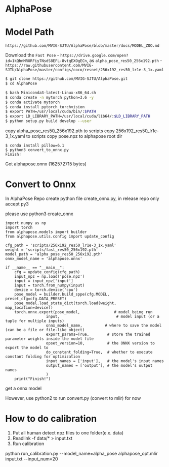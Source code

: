 # AlphaPose

# Model Path

  `https://github.com/MVIG-SJTU/AlphaPose/blob/master/docs/MODEL_ZOO.md`

  Download the `Fast Pose`
    - `https://drive.google.com/open?id=1kQhnMRURFiy7NsdS8EFL-8vtqEXOgECn`, as `alpha_pose_res50_256x192.pth`
    - `https://raw.githubusercontent.com/MVIG-SJTU/AlphaPose/master/configs/coco/resnet/256x192_res50_lr1e-3_1x.yaml`

  ```sh
  $ git clone https://github.com/MVIG-SJTU/AlphaPose.git
  $ cd AlphaPose
  ```

  ```sh
  $ bash Miniconda3-latest-Linux-x86_64.sh
  $ conda create -n mytorch python=3.6 -y
  $ conda activate mytorch
  $ conda install pytorch torchvision
  $ export PATH=/usr/local/cuda/bin/:$PATH
  $ export LD_LIBRARY_PATH=/usr/local/cuda/lib64/:$LD_LIBRARY_PATH
  $ python setup.py build develop --user
  ```

  copy alpha_pose_res50_256x192.pth to scripts
  copy 256x192_res50_lr1e-3_1x.yaml to scripts
  copy pose.npz to alphapose root dir

  ```
  $ conda install pillow=6.1
  $ python3 convert_to_onnx.py
  Finish!
  ```
  Got alphapose.onnx (162572715 bytes)

# Convert to Onnx

In AlphaPose Repo create python file create_onnx.py, in release repo only accept py3

please use python3 create_onnx

```
import numpy as np
import torch
from alphapose.models import builder
from alphapose.utils.config import update_config

cfg_path = 'scripts/256x192_res50_lr1e-3_1x.yaml'
weight = 'scripts/fast_res50_256x192.pth'
model_path = 'alpha_pose_res50_256x192.pth'
onnx_model_name = 'alphapose.onnx'

if __name__ == "__main__":
    cfg = update_config(cfg_path)
    input_npz = np.load('pose.npz')
    input = input_npz['input']
    input = torch.from_numpy(input)
    device = torch.device('cpu')
    pose_model = builder.build_sppe(cfg.MODEL, preset_cfg=cfg.DATA_PRESET)
    pose_model.load_state_dict(torch.load(weight, map_location=device))
    torch.onnx.export(pose_model,               # model being run
                  input,                         # model input (or a tuple for multiple inputs)
                  onnx_model_name,          # where to save the model (can be a file or file-like object)
                  export_params=True,        # store the trained parameter weights inside the model file
                  opset_version=10,          # the ONNX version to export the model to
                  do_constant_folding=True,  # whether to execute constant folding for optimization
                  input_names = ['input'],   # the model's input names
                  output_names = ['output'], # the model's output names
                  )
    print("Finish!")

```

get a onnx model

However, use python2 to run convert.py (convert to mlir) for now

# How to do calibration

1. Put all human detect npz files to one folder(e.x. data)
2. Readlink -f data/* > input.txt
3. Run calibration

python run_calibration.py --model_name=alpha_pose alphapose_opt.mlir input.txt  --input_num=20



